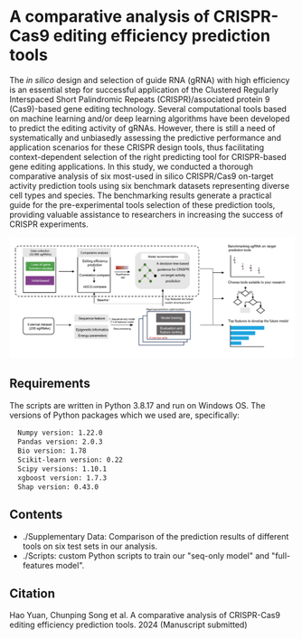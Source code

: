 # A comparative analysis of CRISPR-Cas9 editing efficiency prediction tools

The *in silico* design and selection of guide RNA (gRNA) with high efficiency is an essential step for successful application of the Clustered Regularly Interspaced Short Palindromic Repeats (CRISPR)/associated protein 9 (Cas9)-based gene editing technology. Several computational tools based on machine learning and/or deep learning algorithms have been developed to predict the editing activity of gRNAs. However, there is still a need of systematically and unbiasedly assessing the predictive performance and application scenarios for these CRISPR design tools, thus facilitating context-dependent selection of the right predicting tool for CRISPR-based gene editing applications. In this study, we conducted a thorough comparative analysis of six most-used in silico CRISPR/Cas9 on-target activity prediction tools using six benchmark datasets representing diverse cell types and species. The benchmarking results generate a practical guide for the pre-experimental tools selection of these prediction tools, providing valuable assistance to researchers in increasing the success of CRISPR experiments. 

![image](https://github.com/HaoDK12/Benchmarking-CRISPR-on-tools/blob/main/img/Figure01.png)

## Requirements
The scripts are written in Python 3.8.17 and run on Windows OS. The versions of Python packages which we used are, specifically:
```
  Numpy version: 1.22.0
  Pandas version: 2.0.3
  Bio version: 1.78
  Scikit-learn version: 0.22
  Scipy versions: 1.10.1
  xgboost version: 1.7.3
  Shap version: 0.43.0
```

## Contents
  - ./Supplementary Data:  Comparison of the prediction results of different tools on six test sets  in our analysis.
  - ./Scripts: custom Python scripts to train our "seq-only model" and "full-features model".

## Citation
Hao Yuan, Chunping Song et al. A comparative analysis of CRISPR-Cas9 editing efficiency prediction tools. 2024 (Manuscript submitted)
